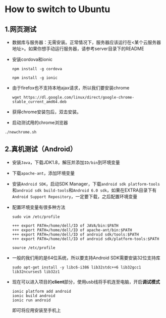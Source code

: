 # How to switch to Ubuntu

## 1.网页测试

* 数据库与服务器：无需安装。正常情况下，服务器应该运行在<某个云服务器地址>。如果你想手动运行服务器，请参考server目录下的README

* 安装cordova和ionic

    ```shell
    npm install -g cordova
    
    npm install -g ionic
    ```

* 由于firefox也不支持本地ajax请求，所以我们要安装chrome

    ```shell
    wget https://dl.google.com/linux/direct/google-chrome-stable_current_amd64.deb
    ```

* 获得chrome安装包后，双击安装。

* 启动测试用的chrome浏览器

```Bash
./newchrome.sh
```

## 2.真机测试（Android）

* 安装`Java`，下载JDK1.8，解压并添加`ID/bin`到环境变量

* 下载`apache-ant`，添加环境变量

* 安装`Android SDK`，启动SDK Manager，下载`android sdk platform-tools`和`android sdk build-tools`和`Android 6.0 sdk`，如果在EXTRA目录下有`Android Support Repository`，一定要下载，之后配置环境变量

* 配置环境变量有很多种方法

    ```shell
    sudo vim /etc/profile
    
    +++ export PATH=/home/dell/ID of JAVA/bin:$PATH
    +++ export PATH=/home/dell/ID of apache-ant/bin:$PATH
	+++ export PATH=/home/dell/ID of android sdk/tools:$PATH
	+++ export PATH=/home/dell/ID of android sdk/platform-tools:$PATH
    
    source /etc/profile
    ```
* 一般的我们用的是64位系统，所以要支持Android SDK需要安装32位支持库

	```shell
	sudo apt-get install -y libc6-i386 lib32stdc++6 lib32gcc1 lib32ncurses5 lib32z1
	```
* 现在可以进入项目的**client**部分，使用usb线将手机连至电脑，开启**调试模式**

	```
	ionic platform add android
	ionic build android
	ionic run android
	```

	即可将应用安装至手机上
